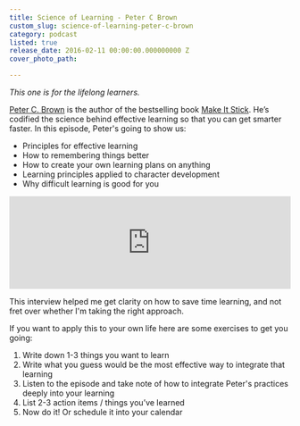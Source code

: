```yaml
---
title: Science of Learning - Peter C Brown
custom_slug: science-of-learning-peter-c-brown
category: podcast
listed: true
release_date: 2016-02-11 00:00:00.000000000 Z
cover_photo_path: 

---
```

*This one is for the lifelong learners.*
 
[Peter C. Brown](http://makeitstick.net/petercbrown.php) is the author of the bestselling book [Make It Stick](http://www.amazon.com/gp/product/B00JQ3FN7M/ref=dp-kindle-redirect?ie=UTF8&btkr=1). He’s codified the science behind effective learning so that you can get smarter faster. In this episode, Peter's going to show us:

* Principles for effective learning 
* How to remembering things better
* How to create your own learning plans on anything
* Learning principles applied to character development
* Why difficult learning is good for you

<iframe width="100%" height="166" scrolling="no" frameborder="no" src="https://w.soundcloud.com/player/?url=https%3A//api.soundcloud.com/tracks/246453186&amp;color=009bdb&amp;auto_play=false&amp;hide_related=false&amp;show_comments=true&amp;show_user=true&amp;show_reposts=false"></iframe>

This interview helped me get clarity on how to save time learning, and not fret over whether I'm taking the right approach.

If you want to apply this to your own life here are some exercises to get you going:

1. Write down 1-3 things you want to learn
2. Write what you guess would be the most effective way to integrate that learning 
3. Listen to the episode and take note of how to integrate Peter's practices deeply into your learning
4. List 2-3 action items / things you’ve learned
5. Now do it! Or schedule it into your calendar